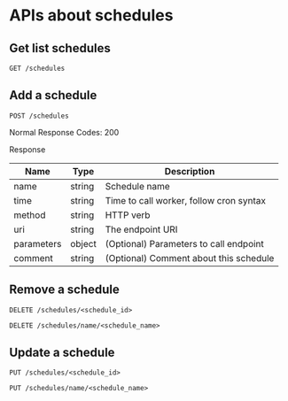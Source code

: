 # APIs about schedules

## Get list schedules

```
GET /schedules
```

## Add a schedule

```
POST /schedules
```

Normal Response Codes: 200

Response

Name | Type | Description
--- | --- | ---
name | string | Schedule name
time | string | Time to call worker, follow cron syntax
method | string | HTTP verb
uri | string | The endpoint URI
parameters | object | (Optional) Parameters to call endpoint
comment | string | (Optional) Comment about this schedule

## Remove a schedule
 
```
DELETE /schedules/<schedule_id>
```
 
```
DELETE /schedules/name/<schedule_name>
``` 
 
## Update a schedule

```
PUT /schedules/<schedule_id>
```

```
PUT /schedules/name/<schedule_name>
```
 
